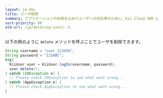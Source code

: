 ```yaml
---
layout: ja-doc
title: ユーザ削除
summary: アプリケーションの利用を止めたユーザへの対応等のために、Kii Cloud SDK はユーザ削除機能を提供しています。
sort-priority: 60
old-url: /jp/deleting-users--5
---
```


以下の例のように `delete` メソッドを呼ぶことでユーザを削除できます。

```java
String username = "user_123456";
String password = "123ABC";
try{
  KiiUser user = KiiUser.logIn(username, password);
  user.delete();
} catch (IOException e) {
  // Please check IOExecption to see what went wrong...
} catch (AppException e) {
  // Please check AppException to see what went wrong...
}
```
